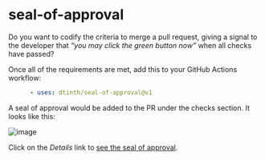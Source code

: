 # seal-of-approval

Do you want to codify the criteria to merge a pull request, giving a signal to the developer that _“you may click the green button now”_ when all checks have passed?

Once all of the requirements are met, add this to your GitHub Actions workflow:

```yaml
      - uses: dtinth/seal-of-approval@v1
```

A seal of approval would be added to the PR under the checks section. It looks like this:

![image](https://user-images.githubusercontent.com/193136/141515134-79215e62-d56a-4d74-8313-c621ef4c0178.png)

Click on the _Details_ link to [see the seal of approval](https://github.com/dtinth/seal-of-approval/runs/4193009969).
